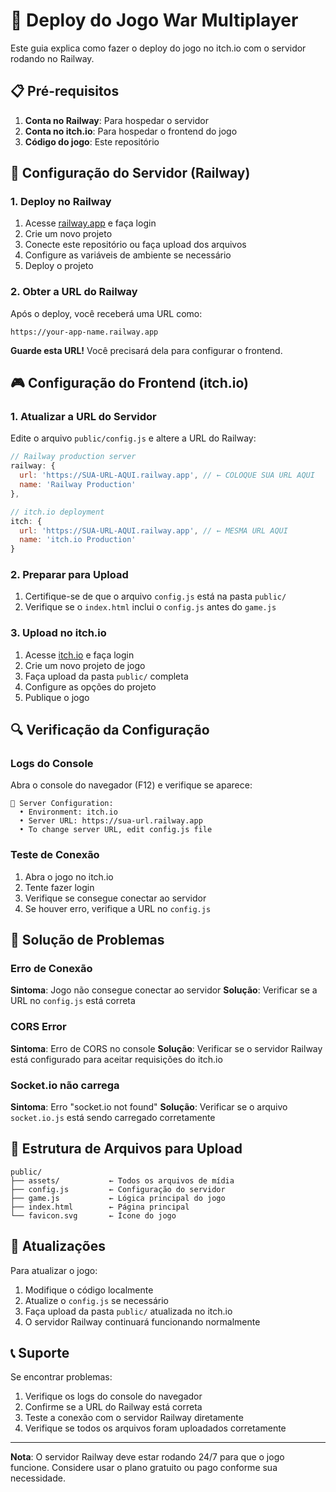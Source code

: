 # 🚀 Deploy do Jogo War Multiplayer

Este guia explica como fazer o deploy do jogo no itch.io com o servidor rodando no Railway.

## 📋 Pré-requisitos

1. **Conta no Railway**: Para hospedar o servidor
2. **Conta no itch.io**: Para hospedar o frontend do jogo
3. **Código do jogo**: Este repositório

## 🔧 Configuração do Servidor (Railway)

### 1. Deploy no Railway

1. Acesse [railway.app](https://railway.app) e faça login
2. Crie um novo projeto
3. Conecte este repositório ou faça upload dos arquivos
4. Configure as variáveis de ambiente se necessário
5. Deploy o projeto

### 2. Obter a URL do Railway

Após o deploy, você receberá uma URL como:
```
https://your-app-name.railway.app
```

**Guarde esta URL!** Você precisará dela para configurar o frontend.

## 🎮 Configuração do Frontend (itch.io)

### 1. Atualizar a URL do Servidor

Edite o arquivo `public/config.js` e altere a URL do Railway:

```javascript
// Railway production server
railway: {
  url: 'https://SUA-URL-AQUI.railway.app', // ← COLOQUE SUA URL AQUI
  name: 'Railway Production'
},

// itch.io deployment
itch: {
  url: 'https://SUA-URL-AQUI.railway.app', // ← MESMA URL AQUI
  name: 'itch.io Production'
}
```

### 2. Preparar para Upload

1. Certifique-se de que o arquivo `config.js` está na pasta `public/`
2. Verifique se o `index.html` inclui o `config.js` antes do `game.js`

### 3. Upload no itch.io

1. Acesse [itch.io](https://itch.io) e faça login
2. Crie um novo projeto de jogo
3. Faça upload da pasta `public/` completa
4. Configure as opções do projeto
5. Publique o jogo

## 🔍 Verificação da Configuração

### Logs do Console

Abra o console do navegador (F12) e verifique se aparece:

```
🔧 Server Configuration:
  • Environment: itch.io
  • Server URL: https://sua-url.railway.app
  • To change server URL, edit config.js file
```

### Teste de Conexão

1. Abra o jogo no itch.io
2. Tente fazer login
3. Verifique se consegue conectar ao servidor
4. Se houver erro, verifique a URL no `config.js`

## 🚨 Solução de Problemas

### Erro de Conexão

**Sintoma**: Jogo não consegue conectar ao servidor
**Solução**: Verificar se a URL no `config.js` está correta

### CORS Error

**Sintoma**: Erro de CORS no console
**Solução**: Verificar se o servidor Railway está configurado para aceitar requisições do itch.io

### Socket.io não carrega

**Sintoma**: Erro "socket.io not found"
**Solução**: Verificar se o arquivo `socket.io.js` está sendo carregado corretamente

## 📁 Estrutura de Arquivos para Upload

```
public/
├── assets/           ← Todos os arquivos de mídia
├── config.js         ← Configuração do servidor
├── game.js           ← Lógica principal do jogo
├── index.html        ← Página principal
└── favicon.svg       ← Ícone do jogo
```

## 🔄 Atualizações

Para atualizar o jogo:

1. Modifique o código localmente
2. Atualize o `config.js` se necessário
3. Faça upload da pasta `public/` atualizada no itch.io
4. O servidor Railway continuará funcionando normalmente

## 📞 Suporte

Se encontrar problemas:

1. Verifique os logs do console do navegador
2. Confirme se a URL do Railway está correta
3. Teste a conexão com o servidor Railway diretamente
4. Verifique se todos os arquivos foram uploadados corretamente

---

**Nota**: O servidor Railway deve estar rodando 24/7 para que o jogo funcione. Considere usar o plano gratuito ou pago conforme sua necessidade.

